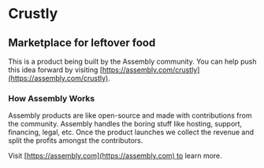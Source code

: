 # Crustly

## Marketplace for leftover food

This is a product being built by the Assembly community. You can help push this idea forward by visiting [https://assembly.com/crustly](https://assembly.com/crustly).

### How Assembly Works

Assembly products are like open-source and made with contributions from the community. Assembly handles the boring stuff like hosting, support, financing, legal, etc. Once the product launches we collect the revenue and split the profits amongst the contributors.

Visit [https://assembly.com](https://assembly.com) to learn more.
